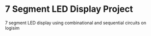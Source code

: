 # 7 Segment LED Display Project
7 segment LED display using combinational and sequential circuits on logisim
